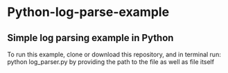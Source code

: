 # Python-log-parse-example


## Simple log parsing example in Python


To run this example, clone or download this repository, and in terminal run: python log_parser.py by providing the path to the file 
as well as file itself
